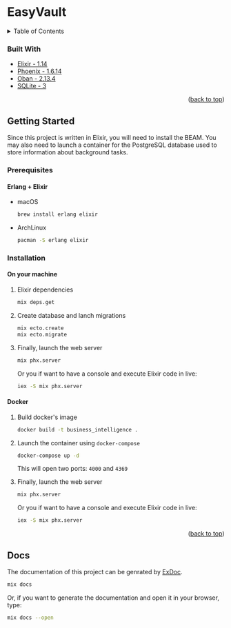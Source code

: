 # EasyVault
<a name="readme-top"></a>
<details>
  <summary>Table of Contents</summary>
  <ol>
    <li>
        <a href="#built-with">Built With</a>
    </li>
    <li>
      <a href="#getting-started">Getting Started</a>
      <ul>
        <li><a href="#prerequisites">Prerequisites</a></li>
        <li><a href="#installation">Installation</a></li>
      </ul>
    </li>
    <li><a href="#conventions">Conventions</a></li>
    <li><a href="#current-state">Current state</a></li>
    <li><a href="#license">License</a></li>
  </ol>
</details>

### Built With

* [Elixir - 1.14][elixir-url]
* [Phoenix - 1.6.14][phoenix-url]
* [Oban - 2.13.4][oban-url]
* [SQLite - 3][sqlite-url]

<p align="right">(<a href="#readme-top">back to top</a>)</p>

<!-- GETTING STARTED -->
## Getting Started
Since this project is written in Elixir, you will need to install the BEAM.
You may also need to launch a container for the PostgreSQL database used to store information about background tasks.

### Prerequisites
#### Erlang + Elixir
- macOS
  ```sh
  brew install erlang elixir
  ```
- ArchLinux
  ```sh
  pacman -S erlang elixir
  ```

### Installation
#### On your machine

1. Elixir dependencies
   ```sh
   mix deps.get
   ```
2. Create database and lanch migrations
   ```sh
   mix ecto.create
   mix ecto.migrate
   ```
6. Finally, launch the web server
   ```sh
   mix phx.server
   ```

   Or you if want to have a console and execute Elixir code in live:
   
   ```sh
   iex -S mix phx.server
   ```

#### Docker

1. Build docker's image
   ```sh
   docker build -t business_intelligence .
   ```
2. Launch the container using `docker-compose`
   ```sh
   docker-compose up -d
   ```
   This will open two ports: `4000` and `4369`
6. Finally, launch the web server
   ```sh
   mix phx.server
   ```

   Or you if want to have a console and execute Elixir code in live:
   
   ```sh
   iex -S mix phx.server
   ```

<p align="right">(<a href="#readme-top">back to top</a>)</p>

## Docs
The documentation of this project can be genrated by [ExDoc](https://github.com/elixir-lang/ex_doc).
```sh
mix docs
```

Or, if you want to generate the documentation and open it in your browser, type:
```sh
mix docs --open
```


<!-- MARKDOWN LINKS & IMAGES -->
<!-- https://www.markdownguide.org/basic-syntax/#reference-style-links -->
[elixir-url]: https://elixir-lang.org
[phoenix-url]: https://www.phoenixframework.org
[sqlite-url]: https://www.sqlite.org
[postgresql-url]: https://www.postgresql.org
[oban-url]: https://github.com/sorentwo/oban
[bootstrap-url]: https://getbootstrap.com
